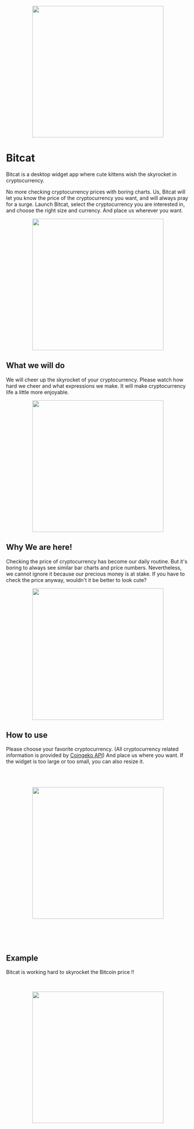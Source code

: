
<p align=center><img src='https://user-images.githubusercontent.com/57121116/167403780-54f3baa2-abfe-4c26-b6e2-7918578f6e4c.png' width='360'></p>

# Bitcat
Bitcat is a desktop widget app where cute kittens wish the skyrocket in cryptocurrency.

No more checking cryptocurrency prices with boring charts. Us,
Bitcat will let you know the price of the cryptocurrency you want, and will always pray for a surge. Launch Bitcat, select the cryptocurrency you are interested in, and choose the right size and currency. And place us wherever you want.

<p align=center><img src='https://user-images.githubusercontent.com/57121116/168452238-2f417cd5-48b7-4a10-bff9-9dca8975f507.png' width='360'></p>

## What we will do

We will cheer up the skyrocket of your cryptocurrency. Please watch how hard we cheer and what expressions we make. It will make cryptocurrency life a little more enjoyable.

<p align=center><img src='https://user-images.githubusercontent.com/57121116/168452234-2439d9af-dbca-4239-bd96-207b44b0e23b.png' width='360'></p>

## Why We are here!

Checking the price of cryptocurrency has become our daily routine. But it's boring to always see similar bar charts and price numbers. Nevertheless, we cannot ignore it because our precious money is at stake. If you have to check the price anyway, wouldn't it be better to look cute?

<p align=center><img src='https://user-images.githubusercontent.com/57121116/168452239-8e6fe947-5bb9-4330-bcfe-55325e47c3a2.png' width='360'></p>

## How to use

Please choose your favorite cryptocurrency. (All cryptocurrency related information is provided by <a href="https://www.coingecko.com/en/api">Coingeko API</a>) And place us where you want. If the widget is too large or too small, you can also resize it.

<br /> 
<br /> 
<p align=center><img src="https://user-images.githubusercontent.com/57121116/171290123-d1a4fba8-4265-4197-b1fe-222094ba2946.png" width='360' /></p>


<br />
<br />
<br />

## Example

Bitcat is working hard to skyrocket the Bitcoin price !!

<br />
<p align=center><img src='https://user-images.githubusercontent.com/57121116/171289078-e05e7ed6-294c-4163-bcdd-c3d4d281240f.gif' width='360'></p>

